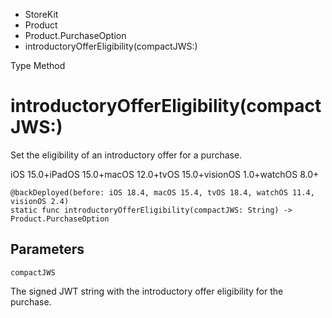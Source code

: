 

- StoreKit
- Product
- Product.PurchaseOption
-  introductoryOfferEligibility(compactJWS:) 

Type Method

# introductoryOfferEligibility(compactJWS:)

Set the eligibility of an introductory offer for a purchase.

iOS 15.0+iPadOS 15.0+macOS 12.0+tvOS 15.0+visionOS 1.0+watchOS 8.0+

``` source
@backDeployed(before: iOS 18.4, macOS 15.4, tvOS 18.4, watchOS 11.4, visionOS 2.4)
static func introductoryOfferEligibility(compactJWS: String) -> Product.PurchaseOption
```

## Parameters 

`compactJWS`  

The signed JWT string with the introductory offer eligibility for the purchase.


